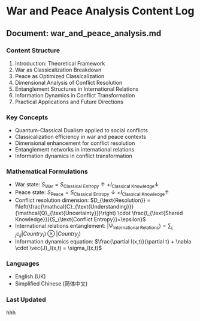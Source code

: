 # War and Peace Analysis Content Log

## Document: war_and_peace_analysis.md

### Content Structure
1. Introduction: Theoretical Framework
2. War as Classicalization Breakdown
3. Peace as Optimized Classicalization
4. Dimensional Analysis of Conflict Resolution
5. Entanglement Structures in International Relations
6. Information Dynamics in Conflict Transformation
7. Practical Applications and Future Directions

### Key Concepts
- Quantum-Classical Dualism applied to social conflicts
- Classicalization efficiency in war and peace contexts
- Dimensional enhancement for conflict resolution
- Entanglement networks in international relations
- Information dynamics in conflict transformation

### Mathematical Formulations
- War state: $S_{\text{War}} = S_{\text{Classical Entropy}} \uparrow + I_{\text{Classical Knowledge}} \downarrow$
- Peace state: $S_{\text{Peace}} = S_{\text{Classical Entropy}} \downarrow + I_{\text{Classical Knowledge}} \uparrow$
- Conflict resolution dimension: $D_{\text{Resolution}} = f\left(\frac{\mathcal{C}_{\text{Understanding}}}{\mathcal{Q}_{\text{Uncertainty}}}\right) \cdot \frac{I_{\text{Shared Knowledge}}}{S_{\text{Conflict Entropy}}+\epsilon}$
- International relations entanglement: $|\Psi_{\text{International Relations}}\rangle = \sum_{i,j} c_{ij} |Country_i\rangle \otimes |Country_j\rangle$
- Information dynamics equation: $\frac{\partial I(x,t)}{\partial t} + \nabla \cdot \vec{J}_I(x,t) = \sigma_I(x,t)$

### Languages
- English (UK)
- Simplified Chinese (简体中文)

### Last Updated
hhh
